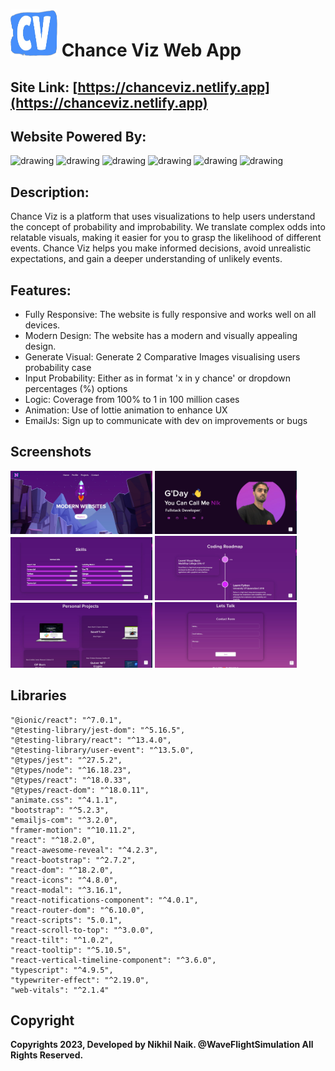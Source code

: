 # <img src="https://github.com/nikhilsurfingaus/chance-viz/blob/master/src/assets/logo.png" alt="drawing" height="75" width="75"/> Chance Viz Web App
## Site Link: [https://chanceviz.netlify.app](https://chanceviz.netlify.app)

## Website Powered By: 
<img src="https://cdn.freebiesupply.com/logos/large/2x/react-1-logo-png-transparent.png" alt="drawing" width="100"/> <img 
src="https://upload.wikimedia.org/wikipedia/commons/thumb/b/b2/Bootstrap_logo.svg/1280px-Bootstrap_logo.svg.png" alt="drawing" width="100"/> <img 
src="https://upload.wikimedia.org/wikipedia/commons/thumb/4/4c/Typescript_logo_2020.svg/1200px-Typescript_logo_2020.svg.png" alt="drawing" width="100"/> <img 
src="https://avatars.githubusercontent.com/u/7377195?s=200&v=4" alt="drawing" width="100"/> <img 
src="https://www.drupal.org/files/project-images/animate.png" alt="drawing"  height="100" width="180"/>  <img 
src="https://play-lh.googleusercontent.com/2VNrlf-gc2gUspYuqAe7oijQG9BaaK_0F9DkSqh8gYUqKDzIguBwzEdfY5ms1Olid8w" alt="drawing" width="100"/>

## Description:
Chance Viz is a platform that uses visualizations to help users understand the concept of probability and improbability.
We translate complex odds into relatable visuals, making it easier for you to grasp the likelihood of different events.
Chance Viz helps you make informed decisions, avoid unrealistic expectations, and gain a deeper understanding of unlikely events.

## Features:
- Fully Responsive: The website is fully responsive and works well on all devices.
- Modern Design: The website has a modern and visually appealing design.
- Generate Visual: Generate 2 Comparative Images visualising users probability case
- Input Probability: Either as in format 'x in y chance' or dropdown percentages (%) options
- Logic: Coverage from 100% to 1 in 100 million cases
- Animation: Use of lottie animation to enhance UX
- EmailJs: Sign up to communicate with dev on improvements or bugs

## Screenshots 
<p float="left">
  <img src="https://github.com/nikhilsurfingaus/portfolio/blob/master/src/assets/portfolio/demo1.jpg" height=45% width=45% />
  <img src="https://github.com/nikhilsurfingaus/portfolio/blob/master/src/assets/portfolio/demo2.jpg" height=45% width=45% />
  <img src="https://github.com/nikhilsurfingaus/portfolio/blob/master/src/assets/portfolio/demo3.jpg" height=45% width=45% />
  <img src="https://github.com/nikhilsurfingaus/portfolio/blob/master/src/assets/portfolio/demo6.jpg" height=45% width=45% />
  <img src="https://github.com/nikhilsurfingaus/portfolio/blob/master/src/assets/portfolio/demo4.jpg" height=45% width=45% />
  <img src="https://github.com/nikhilsurfingaus/portfolio/blob/master/src/assets/portfolio/demo5.jpg" height=45% width=45% />
</p>

## Libraries
    "@ionic/react": "^7.0.1",
    "@testing-library/jest-dom": "^5.16.5",
    "@testing-library/react": "^13.4.0",
    "@testing-library/user-event": "^13.5.0",
    "@types/jest": "^27.5.2",
    "@types/node": "^16.18.23",
    "@types/react": "^18.0.33",
    "@types/react-dom": "^18.0.11",
    "animate.css": "^4.1.1",
    "bootstrap": "^5.2.3",
    "emailjs-com": "^3.2.0",
    "framer-motion": "^10.11.2",
    "react": "^18.2.0",
    "react-awesome-reveal": "^4.2.3",
    "react-bootstrap": "^2.7.2",
    "react-dom": "^18.2.0",
    "react-icons": "^4.8.0",
    "react-modal": "^3.16.1",
    "react-notifications-component": "^4.0.1",
    "react-router-dom": "^6.10.0",
    "react-scripts": "5.0.1",
    "react-scroll-to-top": "^3.0.0",
    "react-tilt": "^1.0.2",
    "react-tooltip": "^5.10.5",
    "react-vertical-timeline-component": "^3.6.0",
    "typescript": "^4.9.5",
    "typewriter-effect": "^2.19.0",
    "web-vitals": "^2.1.4"

## Copyright

**Copyrights 2023, Developed by Nikhil Naik. @WaveFlightSimulation All Rights Reserved.**
